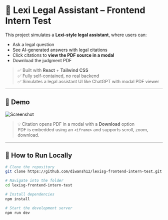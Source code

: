 # 🧠 Lexi Legal Assistant – Frontend Intern Test

This project simulates a **Lexi-style legal assistant**, where users can:

- Ask a legal question  
- See AI-generated answers with legal citations  
- Click citations to **view the PDF source in a modal**
- Download the judgment PDF

> ✅ Built with **React** + **Tailwind CSS**  
> ✅ Fully self-contained, no real backend  
> ✅ Simulates a legal assistant UI like ChatGPT with modal PDF viewer

---

## 🚀 Demo

![Screenshot](./screenshots/app-preview.png)

> 💡 Citation opens PDF in a modal with a **Download** option  
> PDF is embedded using an `<iframe>` and supports scroll, zoom, download.

---

## 🧪 How to Run Locally

```bash
# Clone the repository
git clone https://github.com/diwansh12/lexisg-frontend-intern-test.git

# Navigate into the folder
cd lexisg-frontend-intern-test

# Install dependencies
npm install

# Start the development server
npm run dev
